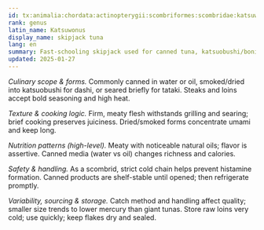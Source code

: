 ```yaml
---
id: tx:animalia:chordata:actinopterygii:scombriformes:scombridae:katsuwonus
rank: genus
latin_name: Katsuwonus
display_name: skipjack tuna
lang: en
summary: Fast-schooling skipjack used for canned tuna, katsuobushi/bonito flakes, tataki, seared steaks, and robust curries; small size compared with big tunas yields distinct handling and flavor.
updated: 2025-01-27
---
```


_Culinary scope & forms._ Commonly canned in water or oil, smoked/dried into katsuobushi for dashi, or seared briefly for tataki. Steaks and loins accept bold seasoning and high heat.

_Texture & cooking logic._ Firm, meaty flesh withstands grilling and searing; brief cooking preserves juiciness. Dried/smoked forms concentrate umami and keep long.

_Nutrition patterns (high-level)._ Meaty with noticeable natural oils; flavor is assertive. Canned media (water vs oil) changes richness and calories.

_Safety & handling._ As a scombrid, strict cold chain helps prevent histamine formation. Canned products are shelf-stable until opened; then refrigerate promptly.

_Variability, sourcing & storage._ Catch method and handling affect quality; smaller size trends to lower mercury than giant tunas. Store raw loins very cold; use quickly; keep flakes dry and sealed.
